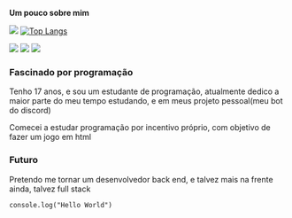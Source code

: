 **__Um pouco sobre mim__**


[![](https://github-readme-stats.vercel.app/api?username=elo1lson&show_icons=true&count_private=true&theme=algolia&title_color=E51818&icon_color=00FF13&include_all_commits=true)](https://github.com/elo1lson)
[![Top Langs](https://github-readme-stats.vercel.app/api/top-langs/?username=elo1lson&layout=compact&hide_title=true&theme=algolia&icon_color=00FF13)](https://github.com/elo1lson)


[![](https://img.shields.io/github/followers/elo1lson?label=Follow&style=social)](https://github.com/elo1lson)
![](https://visitor-badge.laobi.icu/badge?page_id=elo1lson.elo1lson)
![](https://img.shields.io/github/watchers/elo1lson/elo1lson?label=Watch)

### Fascinado por programação
Tenho 17 anos, e sou um estudante de programação, atualmente dedico a maior parte do meu tempo estudando, e em meus projeto pessoal(meu bot do discord)

Comecei a estudar programação por incentivo próprio, com objetivo de fazer um jogo em html

### Futuro

Pretendo me tornar um desenvolvedor back end, e talvez mais na frente ainda, talvez full stack
~~~
console.log("Hello World")
~~~

